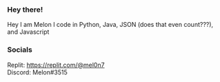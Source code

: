 ### Hey there!
Hey I am Melon
I code in Python, Java, JSON (does that even count???), and Javascript

### Socials
Replit: https://replit.com/@mel0n7  
Discord: Melon#3515
